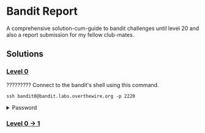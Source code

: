 
# Bandit Report

A comprehensive solution-cum-guide to bandit challenges until level 20 and also a report submission for my fellow club-mates.


## Solutions

### [Level 0](https://overthewire.org/wargames/bandit/bandit0.html)

????????? Connect to the bandit's shell using this command.

    ssh bandit0@bandit.labs.overthewire.org -p 2220
<details>
<summary>Password</summary>
bandit0
</details>

### [Level 0 -> 1](https://overthewire.org/wargames/bandit/bandit1.html)
